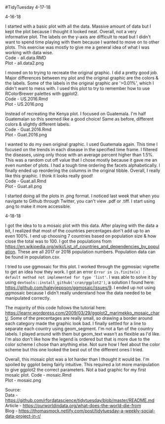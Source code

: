 #TidyTuesday 4-17-18

4-16-18

I started with a basic plot with all the data. Massive amount of data but I kept the plot because I thought it looked neat. Overall, not a very informative plot. The labels on the y-axis are difficult to read but I didn't want to spend time playing with them because I wanted to move on to other plots. This exercise was mostly to give me a general idea of what I was working with data wise. <br />
Code - all.data.RMD <br />
Plot - all.data2.png <br />

I moved on to trying to recreate the original graphic. I did a pretty good job. Major differences between my plot and the original graphic are the colors & the labels. Some of the labels in the original graphic are '>0.01%', which I didn't want to mess with. I used this plot to try to remember how to use RColorBrewer palettes with ggplot2. <br />
Code - US.2016.Rmd <br />
Plot - US.2016.png <br />

Instead of recreating the Kenya plot. I focused on Guatemala. I'm half Guatemalan so this seemed like a good choice! Same as before, different colors & slightly different labels. <br />
Code - Guat.2016.Rmd <br />
Plot - Guat.2016.png <br />

I wanted to do my own original graphic. I used Guatemala again. This time I focused on the trends in each disease in the specified time frame. I filtered the diseases, using only those with an average percent higher than 1.5%. This was a random cut off value that I chose mostly because it gave me an even number of plots. I had a tough time ordering the facets alphabetically. I finally ended up reordering the columns in the original tibble. Overall, I really like this graphic. I think it looks really good! <br />
Code - Guat.all.Rmd <br />
Plot - Guat.all.png <br />

I started doing all the plots in .png format. I noticed last week that when you navigate to Github through Twitter, you can't view .pdf or .tiff. I start using .png to make it more accessible. 

4-18-18

I got the idea to to a mosaic plot with this data. After playing with the data a bit, I realized that most of the countries percentages don't add up to an even 100%. I end up choosing 7 countries based on population size & how close the total was to 100. I got the populations from https://en.wikipedia.org/wiki/List_of_countries_and_dependencies_by_population. These are all 2017 or 2018 population numbers. Population data can be found in population.csv.

I tried to use ggmosaic for this plot. I worked through the ggmosiac vignette to get an idea how they work. I got an error ```Error in is.finite(x) : default method not implemented for type 'list'```. I was able to solve it by using ```devtools::install_github('cran/ggplot2')```, a solution I found here: https://github.com/haleyjeppson/ggmosaic/issues/9. I ended up not using ggmosaic because I didn't really understand how the data needed to be manipulated correctly.

The majority of this code follows the tutorial here: https://learnr.wordpress.com/2009/03/29/ggplot2_marimekko_mosaic_chart/. Some of the precentages are really small, so drawing a border around each category made the graphic look bad. I finally settled for a line to separate each country using geom_segment. I'm not a fan of the country labels. I played around with them but geom_text wasn't as flexible as I'd like. I'm also don't like how the legend is ordered but that is more due to the color scheme I chose than anything else. Not sure how I feel about the color scheme but this one looked the best out of the different ones I tried.

Overall, this mosaic plot was a lot harder than I thought it would be. I'm spoiled by ggplot being fairly intuitive. This required a lot more manipulation to give ggplot2 the correct parameters. Not a bad graphic for my first mosaic plot. 
Code - mosaic.Rmd <br />
Plot - mosaic.png

Source: <br />
Data - https://github.com/rfordatascience/tidytuesday/blob/master/README.md <br />
Article - https://ourworldindata.org/what-does-the-world-die-from <br />
Blog - https://thomasmock.netlify.com/post/tidytuesday-a-weekly-social-data-project-in-r/ <br />
